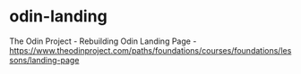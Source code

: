 # odin-landing
The Odin Project - Rebuilding Odin Landing Page - https://www.theodinproject.com/paths/foundations/courses/foundations/lessons/landing-page 
